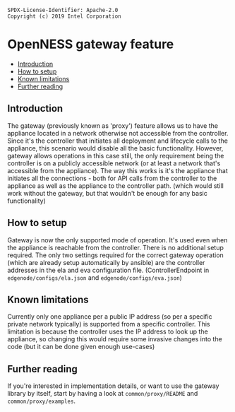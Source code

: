 ```text
SPDX-License-Identifier: Apache-2.0
Copyright (c) 2019 Intel Corporation
```
<!-- omit in toc -->
# OpenNESS gateway feature
- [Introduction](#introduction)
- [How to setup](#how-to-setup)
- [Known limitations](#known-limitations)
- [Further reading](#further-reading)

## Introduction

The gateway (previously known as 'proxy') feature allows us to have the
appliance located in a network otherwise not accessible from the controller.
Since it's the controller that initiates all deployment and lifecycle calls to
the appliance, this scenario would disable all the basic functionality.
However, gateway allows operations in this case still, the only
requirement being the controller is on a publicly accessible network
(or at least a network that's accessible from the appliance).
The way this works is it's the appliance that initiates all the connections -
both for API calls from the controller to the appliance as well as the
appliance to the controller path. (which would still work without the gateway,
but that wouldn't be enough for any basic functionality)

## How to setup

Gateway is now the only supported mode of operation. It's used even when the
appliance is reachable from the controller. There is no additional setup
required. The only two settings required for the correct gateway operation
(which are already setup automatically by ansible) are the controller
addresses in the ela and eva configuration file.
(ControllerEndpoint in `edgenode/configs/ela.json` and `edgenode/configs/eva.json`)

## Known limitations

Currently only one appliance per a public IP address (so per a specific
private network typically) is supported from a specific controller.
This limitation is because the controller uses the IP address to look up the
appliance, so changing this would require some invasive changes into the code
(but it can be done given enough use-cases)

## Further reading

If you're interested in implementation details, or want to use the gateway
library by itself, start by having a look at `common/proxy/README` and
`common/proxy/examples`.
